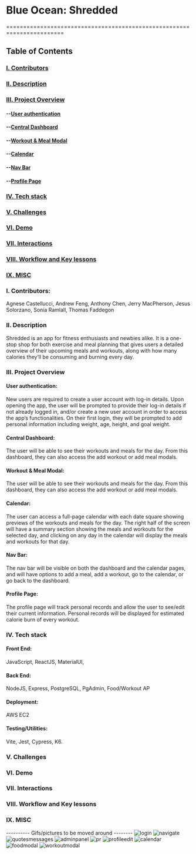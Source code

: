 # Blue Ocean: Shredded
=======================================================================

## Table of Contents
### [I. Contributors](#Contributors)
### [II. Description](#Description)
### [III. Project Overview](#Project-Overview)
#### --[User authentication](#User-authentication)
#### --[Central Dashboard](#Central-Dashboard)
#### --[Workout & Meal Modal](#Workout-&-Meal-Modal)
#### --[Calendar](#Calendar)
#### --[Nav Bar](#Nav-Bar)
#### --[Profile Page](#Profile-Page)
### [IV. Tech stack](#user-content-iv-tech-stack-1)
### [V. Challenges](#Challenges)
### [VI. Demo](#Demo)
### [VII. Interactions](#Interactions)
### [VIII. Workflow and Key lessons](#Workflow-lessons)
### [IX. MISC](#MISC)

### I. Contributors:
  Agnese Castellucci, Andrew Feng, Anthony Chen, Jerry MacPherson, Jesus Solorzano, Sonia Ramlall, Thomas Faddegon

### II. Description
  Shredded is an app for fitness enthusiasts and newbies alike. It is a one-stop shop for both exercise and meal planning that gives users a detailed overview of their upcoming meals and workouts, along with how many calories they’ll be consuming and burning every day.

### III. Project Overview
#### User authentication:
  New users are required to create a user account with log-in details. Upon opening the app, the user will be prompted to provide their log-in details if not already logged in, and/or create a new user account in order to access the app’s functionalities. On their first login, they will be prompted to add personal information including weight, age, height, and goal weight.

#### Central Dashboard:
  The user will be able to see their workouts and meals for the day. From this dashboard, they can also access the add workout or add meal modals.

#### Workout & Meal Modal:
  The user will be able to see their workouts and meals for the day. From this dashboard, they can also access the add workout or add meal modals.

#### Calendar:
  The user can access a full-page calendar with each date square showing previews of the workouts and meals for the day. The right half of the screen will have a summary section showing the meals and workouts for the selected day, and clicking on any day in the calendar will display the meals and workouts for that day.
#### Nav Bar: 
  The nav bar will be visible on both the dashboard and the calendar pages, and will have options to add a meal, add a workout, go to the calendar, or go back to the dashboard. 

#### Profile Page: 
  The profile page will track personal records and allow the user to see/edit their current information. Personal records will be displayed for estimated calorie burn of every workout.

### IV. Tech stack
#### Front End: 
  JavaScript, ReactJS, MaterialUI, 
#### Back End: 
  NodeJS, Express, PostgreSQL, PgAdmin, Food/Workout AP
#### Deployment: 
  AWS EC2
#### Testing/Utilities: 
  Vite, Jest, Cypress, K6.

### V. Challenges
### VI. Demo
### VII. Interactions
### VIII. Workflow and Key lessons
### IX. MISC

---------- Gifs/pictures to be moved around --------
![login](https://user-images.githubusercontent.com/24445744/224448055-73784c3b-a3e9-4b69-9cf1-fea9efa23246.gif)
![navigate](https://user-images.githubusercontent.com/24445744/224450577-4adec2b5-f891-43a4-ab1e-9fd3e534b7e7.gif)
![quotesmessages](https://user-images.githubusercontent.com/24445744/224448649-e72ea72b-d450-4cd4-9bc9-005f51a5a1c6.gif)
![adminpanel](https://user-images.githubusercontent.com/24445744/224449303-bd1ae075-f9af-4100-9931-c3b91d6890a6.gif)
![pr](https://user-images.githubusercontent.com/24445744/224449311-10f3a45d-9550-40ed-b2bd-b3e7f2ed066e.gif)
![profileedit](https://user-images.githubusercontent.com/24445744/224449313-e546c28c-bae8-4554-9e62-ad358230dc80.gif)
![calendar](https://user-images.githubusercontent.com/24445744/224450757-25e0876a-9c1f-4894-9166-f508a5cde9bf.gif)
![foodmodal](https://user-images.githubusercontent.com/24445744/224450926-991a6544-b310-4c2d-8c4d-f51aae037cf2.gif)
![workoutmodal](https://user-images.githubusercontent.com/24445744/224450930-b2d5205f-c5fe-48a4-bfdc-9a66fa187f5f.gif)